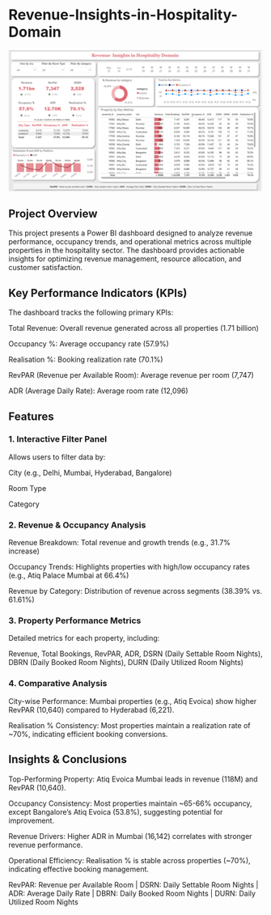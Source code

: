 # Revenue-Insights-in-Hospitality-Domain
![](https://github.com/arsh-22-ahmed/Revenue-Insights/blob/main/Snapshot%20of%20Dashboard%20(2).png)

## Project Overview
This project presents a Power BI dashboard designed to analyze revenue performance, occupancy trends, and operational metrics across multiple properties in the hospitality sector. The dashboard provides actionable insights for optimizing revenue management, resource allocation, and customer satisfaction.

## Key Performance Indicators (KPIs)
The dashboard tracks the following primary KPIs:

Total Revenue: Overall revenue generated across all properties (1.71 billion)

Occupancy %: Average occupancy rate (57.9%)

Realisation %: Booking realization rate (70.1%)

RevPAR (Revenue per Available Room): Average revenue per room (7,747)

ADR (Average Daily Rate): Average room rate (12,096)

## Features
### 1. Interactive Filter Panel
Allows users to filter data by:

City (e.g., Delhi, Mumbai, Hyderabad, Bangalore)

Room Type

Category

### 2. Revenue & Occupancy Analysis
Revenue Breakdown: Total revenue and growth trends (e.g., 31.7% increase)

Occupancy Trends: Highlights properties with high/low occupancy rates (e.g., Atiq Palace Mumbai at 66.4%)

Revenue by Category: Distribution of revenue across segments (38.39% vs. 61.61%)

### 3. Property Performance Metrics
Detailed metrics for each property, including:

Revenue, Total Bookings, RevPAR, ADR, DSRN (Daily Settable Room Nights), DBRN (Daily Booked Room Nights), DURN (Daily Utilized Room Nights)

### 4. Comparative Analysis
City-wise Performance: Mumbai properties (e.g., Atiq Evoica) show higher RevPAR (10,640) compared to Hyderabad (6,221).

Realisation % Consistency: Most properties maintain a realization rate of ~70%, indicating efficient booking conversions.

## Insights & Conclusions
Top-Performing Property: Atiq Evoica Mumbai leads in revenue (118M) and RevPAR (10,640).

Occupancy Consistency: Most properties maintain ~65-66% occupancy, except Bangalore’s Atiq Evoica (53.8%), suggesting potential for improvement.

Revenue Drivers: Higher ADR in Mumbai (16,142) correlates with stronger revenue performance.

Operational Efficiency: Realisation % is stable across properties (~70%), indicating effective booking management.


RevPAR: Revenue per Available Room | DSRN: Daily Settable Room Nights | ADR: Average Daily Rate | DBRN: Daily Booked Room Nights | DURN: Daily Utilized Room Nights
